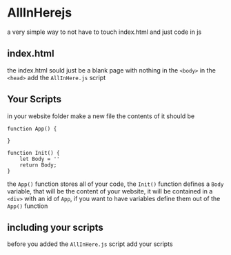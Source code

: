 # AllInHerejs
a very simple way to not have to touch index.html and just code in js
## index.html
the index.html sould just be a blank page with nothing in the `<body>` in the `<head>` add the `AllInHere.js` script
## Your Scripts
in your website folder make a new file the contents of it should be
```
function App() {

}

function Init() {
    let Body = ''
    return Body;
}
```
the `App()` function stores all of your code, the `Init()` function defines a `Body` variable, that will be the content of your website, it will be contained in a `<div>` with an id of `App`, if you want to have variables define them out of the `App()` function
## including your scripts
before you added the `AllInHere.js` script add your scripts
